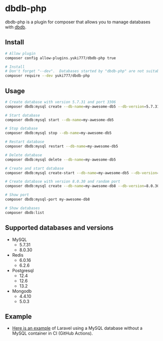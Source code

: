 # dbdb-php

dbdb-php is a plugin for composer that allows you to manage databases with [dbdb](https://github.com/yuki777/dbdb).

## Install

```bash
# Allow plugin
composer config allow-plugins.yuki777/dbdb-php true

# Install
# Don't forget "--dev".  Databases started by "dbdb-php" are not suitable for production.
composer require --dev yuki777/dbdb-php
```

## Usage

```bash
# Create database with version 5.7.31 and port 3306
composer dbdb:mysql create --db-name=my-awesome-db5 --db-version=5.7.31 --db-port=3306

# Start database
composer dbdb:mysql start --db-name=my-awesome-db5

# Stop database
composer dbdb:mysql stop --db-name=my-awesome-db5

# Restart database
composer dbdb:mysql restart --db-name=my-awesome-db5

# Delete database
composer dbdb:mysql delete --db-name=my-awesome-db5

# Create and start database
composer dbdb:mysql create-start --db-name=my-awesome-db5 --db-version=5.7.31 --db-port=3306

# Create database with version 8.0.30 and random port
composer dbdb:mysql create --db-name=my-awesome-db8 --db-version=8.0.30 --db-port=random

# Show port
composer dbdb:mysql-port my-awesome-db8

# Show databases
composer dbdb:list
```

## Supported databases and versions
- MySQL
  - 5.7.31
  - 8.0.30
- Redis
  - 6.0.16
  - 6.2.6
- Postgresql
  - 12.4
  - 12.6
  - 13.2
- Mongodb
  - 4.4.10
  - 5.0.3

## Example
- [Here is an example](https://github.com/yuki777/dbdb-php-laravel/blob/main/.github/workflows/test.yaml) of Laravel using a MySQL database without a MySQL container in CI (GitHub Actions).
